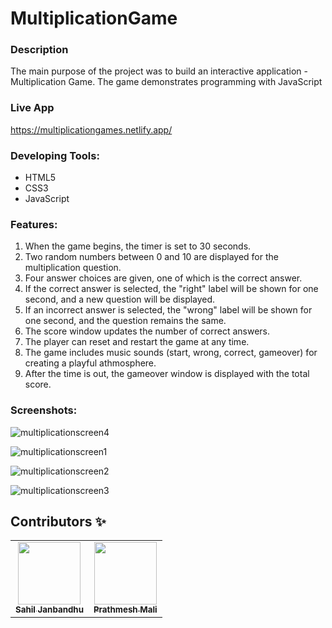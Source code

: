 # MultiplicationGame
### Description
The main purpose of the project was to build an interactive application - Multiplication Game. The game demonstrates programming with JavaScript

### Live App
https://multiplicationgames.netlify.app/

### Developing Tools:

- HTML5
- CSS3
- JavaScript

### Features:

1. When the game begins, the timer is set to 30 seconds.
2. Two random numbers between 0 and 10 are displayed for the multiplication question.
3. Four answer choices are given, one of which is the correct answer.
4. If the correct answer is selected, the "right" label will be shown for one second, and a new question will be displayed.
5. If an incorrect answer is selected, the "wrong" label will be shown for one second, and the question remains the same. 
6. The score window updates the number of correct answers.
7. The player can reset and restart the game at any time.
8. The game includes music sounds (start, wrong, correct, gameover) for creating a playful athmosphere.
9. After the time is out, the gameover window is displayed with the total score.  

### Screenshots:

![multiplicationscreen4](https://user-images.githubusercontent.com/22257930/88288798-e8143d00-cd11-11ea-8f3f-5d5235a351d9.png)

![multiplicationscreen1](https://user-images.githubusercontent.com/22257930/88288790-e5b1e300-cd11-11ea-86ef-c2bc8c8b6e96.png)

![multiplicationscreen2](https://user-images.githubusercontent.com/22257930/88288794-e6e31000-cd11-11ea-9ff2-f6aabe81ad57.png)

![multiplicationscreen3](https://user-images.githubusercontent.com/22257930/88288796-e77ba680-cd11-11ea-8047-8922b9ef6129.png)


## Contributors ✨
<table>
  <tr>
    <td align="center"><a href="https://github.com/sahiljanbandhu"><img src="https://avatars1.githubusercontent.com/u/22257930?s=400&u=82dd26f8b3949dad170252a5f6e2ea23d328ceec&v=4" width="100px;" alt=""/><br /><sub><b>Sahil Janbandhu</b></sub></a></td>
    <td align="center"><a href="https://github.com/Pratham82"><img src="https://avatars2.githubusercontent.com/u/13178080?s=400&u=826ac1fadf2af8b5ef8b1fd09c932ea163854106&v=4" width="100px;" alt=""/><br /><sub><b>Prathmesh Mali</b></sub></a></td>
  </tr>
</table>



